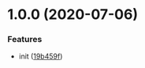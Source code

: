 # 1.0.0 (2020-07-06)


### Features

* init ([19b459f](https://github.com/dword-design/nuxt-auth/commit/19b459fcdce524d92ff74e32a26fac4c751e3ad5))
